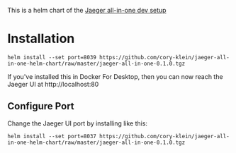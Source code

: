 This is a helm chart of the [Jaeger all-in-one dev setup](https://github.com/jaegertracing/jaeger-kubernetes#development-setup)

# Installation

```
helm install --set port=8039 https://github.com/cory-klein/jaeger-all-in-one-helm-chart/raw/master/jaeger-all-in-one-0.1.0.tgz
```

If you've installed this in Docker For Desktop, then you can now reach the Jaeger UI at http://localhost:80

## Configure Port

Change the Jaeger UI port by installing like this:

```
helm install --set port=8037 https://github.com/cory-klein/jaeger-all-in-one-helm-chart/raw/master/jaeger-all-in-one-0.1.0.tgz
```
